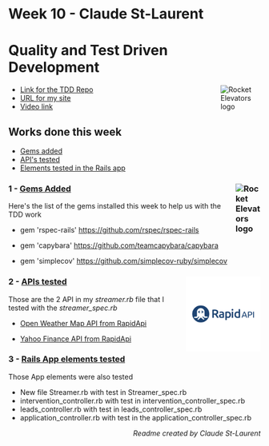 # Week 10 - Claude St-Laurent

# Quality and Test Driven Development

 <img src="app/assets/images/favicon.png" align="right" alt="Rocket Elevators logo" width="80" height="">

* [Link for the TDD Repo](https://github.com/Surveytech/Rocket_Elevators-TDD.git)
* [URL for my site](https://claudestlaurent.xyz)
* [Video link](https://youtu.be/)

## Works done this week
- <ins>Gems added</ins>
- <ins>API's tested</ins>
- <ins>Elements tested in the Rails app</ins>



### 1 - <ins>Gems Added</ins> <img src="https://w7.pngwing.com/pngs/96/713/png-transparent-ruby-on-rails-programming-language-rubygems-php-ruby-gem-angle-heart-logo.png" align="right" alt="Rocket Elevators logo" width="50" height="">

 Here's the list of the gems installed this week to help us with the TDD work

* gem 'rspec-rails'
      https://github.com/rspec/rspec-rails

* gem 'capybara'
      https://github.com/teamcapybara/capybara

* gem 'simplecov'
      https://github.com/simplecov-ruby/simplecov


### 2 - <ins>APIs tested</ins>  <img src="app/assets/images/rapidapi.png" align="right" alt="Rocket Elevators logo" width="150" height="">

Those are the 2 API in my *streamer.rb* file that I tested with the *streamer_spec.rb*
* [Open Weather Map API from RapidApi](https://rapidapi.com/community/api/open-weather-map/endpoints)

* [Yahoo Finance API from RapidApi](https://rapidapi.com/apidojo/api/yahoo-finance1?endpoint=apiendpoint_33e0cec5-0f8a-4f9f-a6dc-018e6762fbe7)

### 3 - <ins>Rails App elements tested</ins>

Those App elements were also tested 

* New file Streamer.rb with test in Streamer_spec.rb
* intervention_controller.rb with test in intervention_controller_spec.rb
* leads_controller.rb with test in leads_controller_spec.rb
* application_controller.rb with test in the application_controller_spec.rb

<div style="text-align: right"><i>Readme created by Claude St-Laurent</i></div>

















